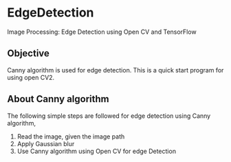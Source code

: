 # EdgeDetection
Image Processing: Edge Detection using Open CV and TensorFlow 

## Objective 
Canny algorithm is used for edge detection. This is a quick start program for using open CV2.

## About Canny algorithm 

The following simple steps are followed for edge detection using Canny algorithm,

1. Read the image, given the image path 
2. Apply Gaussian blur  
3. Use Canny algorithm using Open CV for edge Detection
